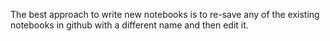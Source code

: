 The best approach to write new notebooks is to re-save any of the existing notebooks in github with a different name and then edit it.
